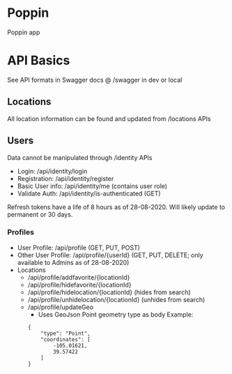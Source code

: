 # Poppin
 Poppin app


# API Basics
See API formats in Swagger docs @ /swagger in dev or local

## Locations

All location information can be found and updated from /locations APIs

## Users

Data cannot be manipulated through /identity APIs
+ Login: /api/identity/login
+ Registration: /api/identity/register
+ Basic User info: /api/identity/me (contains user role)
+ Validate Auth: /api/identity/is-authenticated (GET)
  
Refresh tokens have a life of 8 hours as of 28-08-2020. Will likely update to permanent or 30 days.
  
### Profiles
  
+ User Profile: /api/profile (GET, PUT, POST)
+ Other User Profile: /api/profile/{userId} (GET, PUT, DELETE; only available to Admins as of 28-08-2020)
+ Locations
    + /api/profile/addfavorite/{locationId}
    + /api/profile/hidefavorite/{locationId}
    + /api/profile/hidelocation/{locationId} (hides from search)
    + /api/profile/unhidelocation/{locationId} (unhides from search)
    + /api/profile/updateGeo
        + Uses GeoJson Point geometry type as body
        Example: 
        ```
        {
            "type": "Point",
            "coordinates": [
                -105.01621,
                39.57422
            ]
        }
        ```